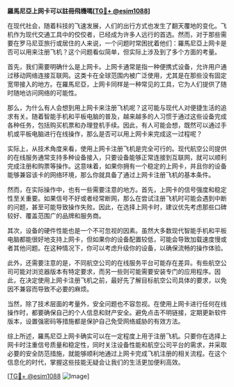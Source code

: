 **羅馬尼亞上网卡可以註冊飛機嗎[[TG💪+ @esim1088](https://t.me/s/esim1088)]**

在现代社会，随着科技的飞速发展，人们的出行方式也发生了翻天覆地的变化。飞机作为现代交通工具中的佼佼者，已经成为许多人远行的首选。然而，对于那些需要在罗马尼亚旅行或居住的人来说，一个问题时常困扰着他们：羅馬尼亞上网卡是否可以用来注册飞机？这个问题看似简单，但实际上涉及到了多个方面的考量。

首先，我们需要明确什么是上网卡。上网卡通常是指一种便携式设备，允许用户通过移动网络连接互联网。这类卡在全球范围内被广泛使用，尤其是在那些没有固定宽带接入的地方。在羅馬尼亞，上网卡同样是一种常见的工具，它为人们提供了随时随地访问网络的可能性。

那么，为什么有人会想到用上网卡来注册飞机呢？这可能与现代人对便捷生活的追求有关。随着智能手机和平板电脑的普及，越来越多的人习惯于通过这些设备完成各种任务，包括购买机票和办理登机手续。因此，有人可能会想，既然可以通过手机或平板电脑进行在线操作，那么是否可以用上网卡来完成这一过程呢？

实际上，从技术角度来看，使用上网卡注册飞机是完全可行的。现代航空公司提供的在线服务通常支持多种设备接入，只要设备能够正常连接到互联网，就可以顺利完成注册和购票等操作。这意味着，如果你拥有一个稳定的上网卡，并且你的设备能够兼容该卡的网络环境，那么你就具备了通过上网卡注册飞机的基本条件。

然而，在实际操作中，也有一些需要注意的地方。首先，上网卡的信号强度和稳定性至关重要。如果信号不好或者经常断网，那么在尝试注册飞机时可能会遇到中断的问题，甚至可能导致操作失败。因此，在选择上网卡时，建议优先考虑那些口碑较好、覆盖范围广的品牌和服务商。

其次，设备的硬件性能也是一个不可忽视的因素。虽然大多数现代智能手机和平板电脑都能很好地支持上网卡，但如果你的设备配置较低，可能会导致加载速度慢或者其他问题。在这种情况下，你可以考虑升级你的设备，以确保流畅的操作体验。

此外，还需要注意的是，不同航空公司的在线服务平台可能存在差异。有些航空公司可能对浏览器版本有特定要求，而另一些则可能需要安装专门的应用程序。因此，在决定使用上网卡注册飞机之前，最好先了解目标航空公司具体的要求，以免因不兼容而导致不必要的麻烦。

当然，除了技术层面的考量外，安全问题也不容忽视。在使用上网卡进行任何在线操作时，都要确保自己的个人信息和财产安全。避免点击不明链接，定期更新软件版本，设置强密码等措施都是保护自己免受网络威胁的有效方法。

综上所述，羅馬尼亞上网卡确实可以在一定程度上用于注册飞机。只要你在选择上网卡时注重信号质量和稳定性，同时关注设备性能和航空公司平台的需求，并采取必要的安全防范措施，就能够顺利地通过上网卡完成飞机注册的相关流程。在这个信息化的时代，掌握这些技能无疑会让我们的生活更加便利高效。

[[TG💪+ @esim1088](https://t.me/s/esim1088) ![Image](https://i.postimg.cc/4NQfJmqS/Snipaste-2025-05-13-00-14-12.png)]